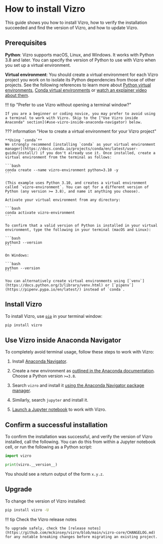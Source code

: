 # How to install Vizro

This guide shows you how to install Vizro, how to verify the installation succeeded and find the version of Vizro, and how to update Vizro.

## Prerequisites

**Python**: Vizro supports macOS, Linux, and Windows. It works with Python 3.8 and later. You can specify the version of Python to use with Vizro when you set up a virtual environment.


**Virtual environment**: You should create a virtual environment for each Vizro project you work on to
  isolate its Python dependencies from those of other projects. See the following references to learn more about [Python virtual environments](https://realpython.com/python-virtual-environments-a-primer/), [Conda virtual environments](https://docs.conda.io/projects/conda/en/latest/user-guide/getting-started.html#starting-conda) or [watch an explainer video about them](https://youtu.be/YKfAwIItO7M).

!!! tip "Prefer to use Vizro without opening a terminal window?"

    If you are a beginner or coding novice, you may prefer to avoid using a terminal to work with Vizro. Skip to the ["Use Vizro inside Anaconda" section](#use-vizro-inside-anaconda-navigator) below.



??? information "How to create a virtual environment for your Vizro project"

    **Using `conda`**
    We strongly recommend [installing `conda` as your virtual environment manager](https://docs.conda.io/projects/conda/en/latest/user-guide/install/) if you don't already use it. Once installed, create a virtual environment from the terminal as follows:

    ```bash
    conda create --name vizro-environment python=3.10 -y
    ```

    (This example uses Python 3.10, and creates a virtual environment called `vizro-environment`. You can opt for a different version of Python (any version >= 3.8), and name it anything you choose).

    Activate your virtual environment from any directory:

    ```bash
    conda activate vizro-environment
    ```

    To confirm that a valid version of Python is installed in your virtual environment, type the following in your terminal (macOS and Linux):

    ```bash
    python3 --version
    ```

    On Windows:

    ```bash
    python --version
    ```

    You can alternatively create virtual environments using [`venv`](https://docs.python.org/3/library/venv.html) or [`pipenv`](https://pipenv.pypa.io/en/latest/) instead of `conda`.



## Install Vizro

To install Vizro, use [`pip`](https://pip.pypa.io/en/stable/) in your terminal window:

```bash
pip install vizro
```

## Use Vizro inside Anaconda Navigator

To completely avoid terminal usage, follow these steps to work with Vizro:


1. Install [Anaconda Navigator](https://www.anaconda.com/download).

2. Create a new environment as [outlined in the Anaconda documentation](https://docs.anaconda.com/free/navigator/tutorials/manage-environments/). Choose a Python version `>=3.8`.

3. Search `vizro` and install it [using the Anaconda Navigator package manager](https://docs.anaconda.com/free/navigator/tutorials/manage-packages/).

4. Similarly, search `jupyter` and install it.

5. [Launch a Jupyter notebook](https://problemsolvingwithpython.com/02-Jupyter-Notebooks/02.04-Opening-a-Jupyter-Notebook/#open-a-jupyter-notebook-with-anaconda-navigator) to work with Vizro.


## Confirm a successful installation

To confirm the installation was successful, and verify the version of Vizro installed, call the following. You can do this from within a Jupyter notebook cell, or run the following as a Python script:

```py
import vizro

print(vizro.__version__)
```

You should see a return output of the form `x.y.z`.

## Upgrade

To change the version of Vizro installed:

```bash
pip install vizro -U
```

!!! tip Check the Vizro release notes

    To upgrade safely, check the [release notes](https://github.com/mckinsey/vizro/blob/main/vizro-core/CHANGELOG.md) for any notable breaking changes before migrating an existing project.
